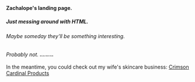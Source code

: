 
<html lang="en">
  <head> <strong>Zachalope's landing page.</strong>
  <link rel="stylesheet" href="https://raw.githubusercontent.com/TheZachalope/TheZachalope/main/styles.css">
  </head>
<body>

<h5>Just messing around with HTML.</h5>
<h6>Maybe someday they'll be something interesting.</h6>
<em>Probably not.</em> <small><small><small><small><small><small><small>But you never know.</small></small></small></small></small></small></small><br>
<br>
In the meantime, you could check out my wife's skincare business: <a href="https://crimsoncardinal.skin">Crimson Cardinal Products</a>
</body>
</html>
